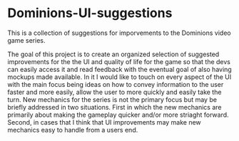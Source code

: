 # Dominions-UI-suggestions
This is a collection of suggestions for imporvements to the Dominions video game series.

The goal of this project is to create an organized selection of suggested improvements for the the UI and quality of life for the game so that the devs can easily access it and read feedback with the eventual goal of also having mockups made available. In it I would like to touch on every aspect of the UI with the main focus being ideas on how to convey information to the user faster and more easily, allow the user to more quickly and easily take the turn. New mechanics for the series is not the primary focus but may be briefly addressed in two situations. First in which the new mechanics are primarily about making the gameplay quicker and/or more striaght forward. Second, in cases that I think that UI improvements may make new mechanics easy to handle from a users end.
